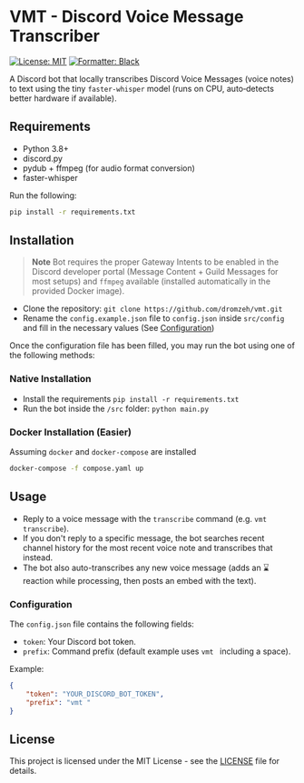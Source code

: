 # VMT - Discord Voice Message Transcriber

[![License: MIT](https://img.shields.io/badge/license-MIT-blueviolet.svg)](https://github.com/dromzeh/vmt)
[![Formatter: Black](https://img.shields.io/badge/formatter-Black-lightgrey.svg)](https://black.readthedocs.io/en/stable/)

A Discord bot that locally transcribes Discord Voice Messages (voice notes) to text using the tiny `faster-whisper` model (runs on CPU, auto‑detects better hardware if available).

## Requirements

- Python 3.8+
- discord.py
- pydub + ffmpeg (for audio format conversion)
- faster-whisper

Run the following:

```bash
pip install -r requirements.txt
```

## Installation

> **Note**
> Bot requires the proper Gateway Intents to be enabled in the Discord developer portal (Message Content + Guild Messages for most setups) and `ffmpeg` available (installed automatically in the provided Docker image).

- Clone the repository: `git clone https://github.com/dromzeh/vmt.git`
- Rename the `config.example.json` file to `config.json` inside `src/config` and fill in the necessary values (See [Configuration](#configuration)) 

Once the configuration file has been filled, you may run the bot using one of the following methods:

### Native Installation

- Install the requirements `pip install -r requirements.txt`
- Run the bot inside the `/src` folder: `python main.py`

### Docker Installation (Easier)

Assuming `docker` and `docker-compose` are installed

```bash
docker-compose -f compose.yaml up
```

## Usage

- Reply to a voice message with the `transcribe` command (e.g. `vmt transcribe`).
- If you don't reply to a specific message, the bot searches recent channel history for the most recent voice note and transcribes that instead.
- The bot also auto-transcribes any new voice message (adds an ⌛ reaction while processing, then posts an embed with the text).

### Configuration

The `config.json` file contains the following fields:

- `token`: Your Discord bot token.
- `prefix`: Command prefix (default example uses `vmt ` including a space).

Example:

```json
{
    "token": "YOUR_DISCORD_BOT_TOKEN",
    "prefix": "vmt "
}
```

## License

This project is licensed under the MIT License - see the [LICENSE](LICENSE) file for details.

